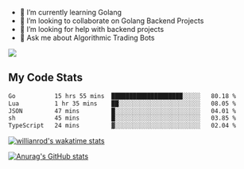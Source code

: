 
- 🌱 I’m currently learning Golang
- 👯 I’m looking to collaborate on Golang Backend Projects
- 🤔 I’m looking for help with backend projects
- 💬 Ask me about Algorithmic Trading Bots

![](https://github-profile-trophy.vercel.app/?username=kevinbarrero)

## My Code Stats

<!--START_SECTION:waka-->

```txt
Go           15 hrs 55 mins  ████████████████████░░░░░   80.18 %
Lua          1 hr 35 mins    ██░░░░░░░░░░░░░░░░░░░░░░░   08.05 %
JSON         47 mins         █░░░░░░░░░░░░░░░░░░░░░░░░   04.01 %
sh           45 mins         █░░░░░░░░░░░░░░░░░░░░░░░░   03.85 %
TypeScript   24 mins         ▓░░░░░░░░░░░░░░░░░░░░░░░░   02.04 %
```

<!--END_SECTION:waka-->

[![willianrod's wakatime stats](https://github-readme-stats.vercel.app/api/wakatime?username=holdandup&layout=compact&theme=react&custom_title=Wakatime%20All%20Time%20Stats&langs_count=8)](https://github.com/anuraghazra/github-readme-stats)

[![Anurag's GitHub stats](https://github-readme-stats.vercel.app/api?username=Kevinbarrero)](https://github.com/anuraghazra/github-readme-stats)




